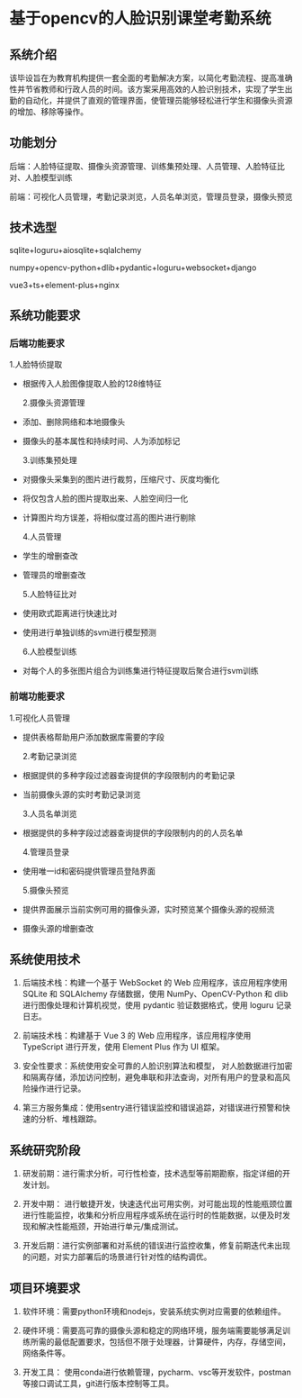 # 基于opencv的人脸识别课堂考勤系统

## 系统介绍

该毕设旨在为教育机构提供一套全面的考勤解决方案，以简化考勤流程、提高准确性并节省教师和行政人员的时间。该方案采用高效的人脸识别技术，实现了学生出勤的自动化，并提供了直观的管理界面，使管理员能够轻松进行学生和摄像头资源的增加、移除等操作。

## 功能划分

后端：人脸特征提取、摄像头资源管理、训练集预处理、人员管理、人脸特征比对、人脸模型训练

前端：可视化人员管理，考勤记录浏览，人员名单浏览，管理员登录，摄像头预览

## 技术选型

sqlite+loguru+aiosqlite+sqlalchemy

numpy+opencv-python+dlib+pydantic+loguru+websocket+django

vue3+ts+element-plus+nginx

## 系统功能要求

### 后端功能要求

1.人脸特侦提取

- 根据传入人脸图像提取人脸的128维特征

  2.摄像头资源管理

- 添加、删除网络和本地摄像头

- 摄像头的基本属性和持续时间、人为添加标记

  3.训练集预处理

- 对摄像头采集到的图片进行裁剪，压缩尺寸、灰度均衡化

- 将仅包含人脸的图片提取出来、人脸空间归一化

- 计算图片均方误差，将相似度过高的图片进行剔除

  4.人员管理

- 学生的增删查改

- 管理员的增删查改

  5.人脸特征比对

- 使用欧式距离进行快速比对

- 使用进行单独训练的svm进行模型预测

  6.人脸模型训练

- 对每个人的多张图片组合为训练集进行特征提取后聚合进行svm训练

### 前端功能要求

1.可视化人员管理

- 提供表格帮助用户添加数据库需要的字段

  2.考勤记录浏览

- 根据提供的多种字段过滤器查询提供的字段限制内的考勤记录

- 当前摄像头源的实时考勤记录浏览

  3.人员名单浏览

- 根据提供的多种字段过滤器查询提供的字段限制内的的人员名单

  4.管理员登录

- 使用唯一id和密码提供管理员登陆界面

  5.摄像头预览

- 提供界面展示当前实例可用的摄像头源，实时预览某个摄像头源的视频流

- 摄像头源的增删查改

## 系统使用技术

1. 后端技术栈：构建一个基于 WebSocket 的 Web 应用程序，该应用程序使用 SQLite 和 SQLAlchemy 存储数据，使用 NumPy、OpenCV-Python 和 dlib 进行图像处理和计算机视觉，使用 pydantic 验证数据格式，使用 loguru 记录日志。

2. 前端技术栈：构建基于 Vue 3 的 Web 应用程序，该应用程序使用 TypeScript 进行开发，使用 Element Plus 作为 UI 框架。

3. 安全性要求：系统使用安全可靠的人脸识别算法和模型， 对人脸数据进行加密和隔离存储，添加访问控制，避免串联和非法查询，对所有用户的登录和高风险操作进行记录。

4. 第三方服务集成：使用sentry进行错误监控和错误追踪，对错误进行预警和快速的分析、堆栈跟踪。

## 系统研究阶段

1. 研发前期：进行需求分析，可行性检查，技术选型等前期勘察，指定详细的开发计划。

2. 开发中期： 进行敏捷开发，快速迭代出可用实例，对可能出现的性能瓶颈位置进行性能监控，收集和分析应用程序或系统在运行时的性能数据，以便及时发现和解决性能瓶颈，开始进行单元/集成测试。

3. 开发后期：进行实例部署和对系统的错误进行监控收集，修复前期迭代未出现的问题，对实力部署后的场景进行针对性的结构调优。

## 项目环境要求

1. 软件环境：需要python环境和nodejs，安装系统实例对应需要的依赖组件。

2. 硬件环境：需要高可靠的摄像头源和稳定的网络环境，服务端需要能够满足训练所需的最低配置要求，包括但不限于处理器，计算硬件，内存，存储空间，网络条件等。

3. 开发工具： 使用conda进行依赖管理，pycharm、vsc等开发软件，postman等接口调试工具，git进行版本控制等工具。

